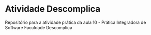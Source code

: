 # Atividade Descomplica
Repositório para a atividade prática da aula 10 - Prática Integradora de Software Faculdade Descomplica
